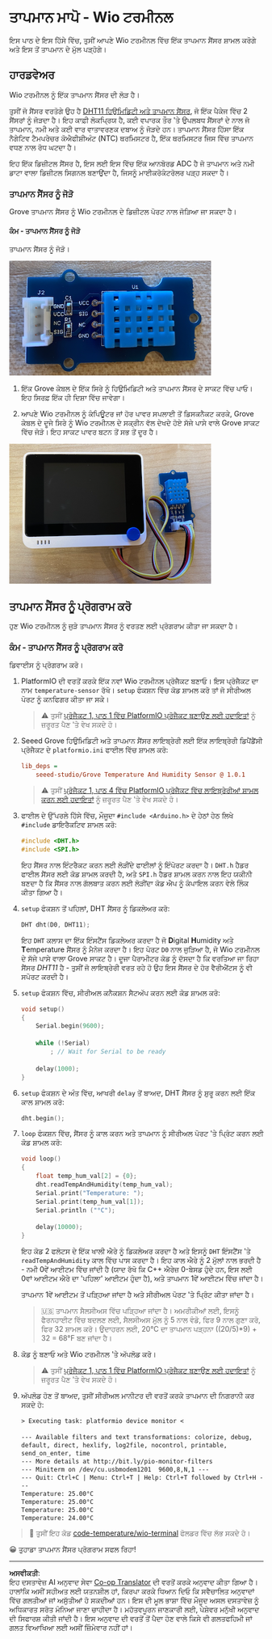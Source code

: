 <!--
CO_OP_TRANSLATOR_METADATA:
{
  "original_hash": "59263d094f20b302053888cd236880c3",
  "translation_date": "2025-08-27T11:06:10+00:00",
  "source_file": "2-farm/lessons/1-predict-plant-growth/wio-terminal-temp.md",
  "language_code": "pa"
}
-->
# ਤਾਪਮਾਨ ਮਾਪੋ - Wio ਟਰਮੀਨਲ

ਇਸ ਪਾਠ ਦੇ ਇਸ ਹਿੱਸੇ ਵਿੱਚ, ਤੁਸੀਂ ਆਪਣੇ Wio ਟਰਮੀਨਲ ਵਿੱਚ ਇੱਕ ਤਾਪਮਾਨ ਸੈਂਸਰ ਸ਼ਾਮਲ ਕਰੋਗੇ ਅਤੇ ਇਸ ਤੋਂ ਤਾਪਮਾਨ ਦੇ ਮੁੱਲ ਪੜ੍ਹੋਗੇ।

## ਹਾਰਡਵੇਅਰ

Wio ਟਰਮੀਨਲ ਨੂੰ ਇੱਕ ਤਾਪਮਾਨ ਸੈਂਸਰ ਦੀ ਲੋੜ ਹੈ।

ਤੁਸੀਂ ਜੋ ਸੈਂਸਰ ਵਰਤੋਗੇ ਉਹ ਹੈ [DHT11 ਹਿਉਮਿਡਿਟੀ ਅਤੇ ਤਾਪਮਾਨ ਸੈਂਸਰ](https://www.seeedstudio.com/Grove-Temperature-Humidity-Sensor-DHT11.html), ਜੋ ਇੱਕ ਪੈਕੇਜ ਵਿੱਚ 2 ਸੈਂਸਰਾਂ ਨੂੰ ਜੋੜਦਾ ਹੈ। ਇਹ ਕਾਫ਼ੀ ਲੋਕਪ੍ਰਿਯ ਹੈ, ਕਈ ਵਪਾਰਕ ਤੌਰ 'ਤੇ ਉਪਲਬਧ ਸੈਂਸਰਾਂ ਦੇ ਨਾਲ ਜੋ ਤਾਪਮਾਨ, ਨਮੀ ਅਤੇ ਕਈ ਵਾਰ ਵਾਤਾਵਰਣਕ ਦਬਾਅ ਨੂੰ ਜੋੜਦੇ ਹਨ। ਤਾਪਮਾਨ ਸੈਂਸਰ ਹਿੱਸਾ ਇੱਕ ਨੈਗੇਟਿਵ ਟੈਮਪਰੇਚਰ ਕੋਐਫੀਸ਼ੀਅੰਟ (NTC) ਥਰਮਿਸਟਰ ਹੈ, ਇੱਕ ਥਰਮਿਸਟਰ ਜਿਸ ਵਿੱਚ ਤਾਪਮਾਨ ਵਧਣ ਨਾਲ ਰੋਧ ਘਟਦਾ ਹੈ।

ਇਹ ਇੱਕ ਡਿਜ਼ੀਟਲ ਸੈਂਸਰ ਹੈ, ਇਸ ਲਈ ਇਸ ਵਿੱਚ ਇੱਕ ਆਨਬੋਰਡ ADC ਹੈ ਜੋ ਤਾਪਮਾਨ ਅਤੇ ਨਮੀ ਡਾਟਾ ਵਾਲਾ ਡਿਜ਼ੀਟਲ ਸਿਗਨਲ ਬਣਾਉਂਦਾ ਹੈ, ਜਿਸਨੂੰ ਮਾਈਕਰੋਕੰਟਰੋਲਰ ਪੜ੍ਹ ਸਕਦਾ ਹੈ।

### ਤਾਪਮਾਨ ਸੈਂਸਰ ਨੂੰ ਜੋੜੋ

Grove ਤਾਪਮਾਨ ਸੈਂਸਰ ਨੂੰ Wio ਟਰਮੀਨਲ ਦੇ ਡਿਜ਼ੀਟਲ ਪੋਰਟ ਨਾਲ ਜੋੜਿਆ ਜਾ ਸਕਦਾ ਹੈ।

#### ਕੰਮ - ਤਾਪਮਾਨ ਸੈਂਸਰ ਨੂੰ ਜੋੜੋ

ਤਾਪਮਾਨ ਸੈਂਸਰ ਨੂੰ ਜੋੜੋ।

![ਇੱਕ Grove ਤਾਪਮਾਨ ਸੈਂਸਰ](../../../../../translated_images/grove-dht11.07f8eafceee170043efbb53e1d15722bd4e00fbaa9ff74290b57e9f66eb82c17.pa.png)

1. ਇੱਕ Grove ਕੇਬਲ ਦੇ ਇੱਕ ਸਿਰੇ ਨੂੰ ਹਿਉਮਿਡਿਟੀ ਅਤੇ ਤਾਪਮਾਨ ਸੈਂਸਰ ਦੇ ਸਾਕਟ ਵਿੱਚ ਪਾਓ। ਇਹ ਸਿਰਫ਼ ਇੱਕ ਹੀ ਦਿਸ਼ਾ ਵਿੱਚ ਜਾਵੇਗਾ।

1. ਆਪਣੇ Wio ਟਰਮੀਨਲ ਨੂੰ ਕੰਪਿਊਟਰ ਜਾਂ ਹੋਰ ਪਾਵਰ ਸਪਲਾਈ ਤੋਂ ਡਿਸਕਨੈਕਟ ਕਰਕੇ, Grove ਕੇਬਲ ਦੇ ਦੂਜੇ ਸਿਰੇ ਨੂੰ Wio ਟਰਮੀਨਲ ਦੇ ਸਕ੍ਰੀਨ ਵੱਲ ਦੇਖਦੇ ਹੋਏ ਸੱਜੇ ਪਾਸੇ ਵਾਲੇ Grove ਸਾਕਟ ਵਿੱਚ ਜੋੜੋ। ਇਹ ਸਾਕਟ ਪਾਵਰ ਬਟਨ ਤੋਂ ਸਭ ਤੋਂ ਦੂਰ ਹੈ।

![ਸੱਜੇ ਪਾਸੇ ਵਾਲੇ ਸਾਕਟ ਨਾਲ ਜੁੜਿਆ Grove ਤਾਪਮਾਨ ਸੈਂਸਰ](../../../../../translated_images/wio-temperature-sensor.2934928f38c7f79a68d24879d2c8986c78244696f931e2e33c293f426ecdc0ad.pa.png)

## ਤਾਪਮਾਨ ਸੈਂਸਰ ਨੂੰ ਪ੍ਰੋਗਰਾਮ ਕਰੋ

ਹੁਣ Wio ਟਰਮੀਨਲ ਨੂੰ ਜੁੜੇ ਤਾਪਮਾਨ ਸੈਂਸਰ ਨੂੰ ਵਰਤਣ ਲਈ ਪ੍ਰੋਗਰਾਮ ਕੀਤਾ ਜਾ ਸਕਦਾ ਹੈ।

### ਕੰਮ - ਤਾਪਮਾਨ ਸੈਂਸਰ ਨੂੰ ਪ੍ਰੋਗਰਾਮ ਕਰੋ

ਡਿਵਾਈਸ ਨੂੰ ਪ੍ਰੋਗਰਾਮ ਕਰੋ।

1. PlatformIO ਦੀ ਵਰਤੋਂ ਕਰਕੇ ਇੱਕ ਨਵਾਂ Wio ਟਰਮੀਨਲ ਪ੍ਰੋਜੈਕਟ ਬਣਾਓ। ਇਸ ਪ੍ਰੋਜੈਕਟ ਦਾ ਨਾਮ `temperature-sensor` ਰੱਖੋ। `setup` ਫੰਕਸ਼ਨ ਵਿੱਚ ਕੋਡ ਸ਼ਾਮਲ ਕਰੋ ਤਾਂ ਜੋ ਸੀਰੀਅਲ ਪੋਰਟ ਨੂੰ ਕਨਫਿਗਰ ਕੀਤਾ ਜਾ ਸਕੇ।

    > ⚠️ ਤੁਸੀਂ [ਪ੍ਰੋਜੈਕਟ 1, ਪਾਠ 1 ਵਿੱਚ PlatformIO ਪ੍ਰੋਜੈਕਟ ਬਣਾਉਣ ਲਈ ਹਦਾਇਤਾਂ](../../../1-getting-started/lessons/1-introduction-to-iot/wio-terminal.md#create-a-platformio-project) ਨੂੰ ਜ਼ਰੂਰਤ ਪੈਣ 'ਤੇ ਵੇਖ ਸਕਦੇ ਹੋ।

1. Seeed Grove ਹਿਉਮਿਡਿਟੀ ਅਤੇ ਤਾਪਮਾਨ ਸੈਂਸਰ ਲਾਇਬ੍ਰੇਰੀ ਲਈ ਇੱਕ ਲਾਇਬ੍ਰੇਰੀ ਡਿਪੈਂਡੈਂਸੀ ਪ੍ਰੋਜੈਕਟ ਦੇ `platformio.ini` ਫਾਈਲ ਵਿੱਚ ਸ਼ਾਮਲ ਕਰੋ:

    ```ini
    lib_deps =
        seeed-studio/Grove Temperature And Humidity Sensor @ 1.0.1
    ```

    > ⚠️ ਤੁਸੀਂ [ਪ੍ਰੋਜੈਕਟ 1, ਪਾਠ 4 ਵਿੱਚ PlatformIO ਪ੍ਰੋਜੈਕਟ ਵਿੱਚ ਲਾਇਬ੍ਰੇਰੀਆਂ ਸ਼ਾਮਲ ਕਰਨ ਲਈ ਹਦਾਇਤਾਂ](../../../1-getting-started/lessons/4-connect-internet/wio-terminal-mqtt.md#install-the-wifi-and-mqtt-arduino-libraries) ਨੂੰ ਜ਼ਰੂਰਤ ਪੈਣ 'ਤੇ ਵੇਖ ਸਕਦੇ ਹੋ।

1. ਫਾਈਲ ਦੇ ਉੱਪਰਲੇ ਹਿੱਸੇ ਵਿੱਚ, ਮੌਜੂਦਾ `#include <Arduino.h>` ਦੇ ਹੇਠਾਂ ਹੇਠ ਲਿਖੇ `#include` ਡਾਇਰੈਕਟਿਵ ਸ਼ਾਮਲ ਕਰੋ:

    ```cpp
    #include <DHT.h>
    #include <SPI.h>
    ```

    ਇਹ ਸੈਂਸਰ ਨਾਲ ਇੰਟਰੈਕਟ ਕਰਨ ਲਈ ਲੋੜੀਂਦੇ ਫਾਈਲਾਂ ਨੂੰ ਇੰਪੋਰਟ ਕਰਦਾ ਹੈ। `DHT.h` ਹੈਡਰ ਫਾਈਲ ਸੈਂਸਰ ਲਈ ਕੋਡ ਸ਼ਾਮਲ ਕਰਦੀ ਹੈ, ਅਤੇ `SPI.h` ਹੈਡਰ ਸ਼ਾਮਲ ਕਰਨ ਨਾਲ ਇਹ ਯਕੀਨੀ ਬਣਦਾ ਹੈ ਕਿ ਸੈਂਸਰ ਨਾਲ ਗੱਲਬਾਤ ਕਰਨ ਲਈ ਲੋੜੀਂਦਾ ਕੋਡ ਐਪ ਨੂੰ ਕੰਪਾਇਲ ਕਰਨ ਵੇਲੇ ਲਿੰਕ ਕੀਤਾ ਗਿਆ ਹੈ।

1. `setup` ਫੰਕਸ਼ਨ ਤੋਂ ਪਹਿਲਾਂ, DHT ਸੈਂਸਰ ਨੂੰ ਡਿਕਲੇਅਰ ਕਰੋ:

    ```cpp
    DHT dht(D0, DHT11);
    ```

    ਇਹ `DHT` ਕਲਾਸ ਦਾ ਇੱਕ ਇੰਸਟੈਂਸ ਡਿਕਲੇਅਰ ਕਰਦਾ ਹੈ ਜੋ **D**igital **H**umidity ਅਤੇ **T**emperature ਸੈਂਸਰ ਨੂੰ ਮੈਨੇਜ ਕਰਦਾ ਹੈ। ਇਹ ਪੋਰਟ `D0` ਨਾਲ ਜੁੜਿਆ ਹੈ, ਜੋ Wio ਟਰਮੀਨਲ ਦੇ ਸੱਜੇ ਪਾਸੇ ਵਾਲਾ Grove ਸਾਕਟ ਹੈ। ਦੂਜਾ ਪੈਰਾਮੀਟਰ ਕੋਡ ਨੂੰ ਦੱਸਦਾ ਹੈ ਕਿ ਵਰਤਿਆ ਜਾ ਰਿਹਾ ਸੈਂਸਰ *DHT11* ਹੈ - ਤੁਸੀਂ ਜੋ ਲਾਇਬ੍ਰੇਰੀ ਵਰਤ ਰਹੇ ਹੋ ਉਹ ਇਸ ਸੈਂਸਰ ਦੇ ਹੋਰ ਵੈਰੀਐਂਟਸ ਨੂੰ ਵੀ ਸਪੋਰਟ ਕਰਦੀ ਹੈ।

1. `setup` ਫੰਕਸ਼ਨ ਵਿੱਚ, ਸੀਰੀਅਲ ਕਨੈਕਸ਼ਨ ਸੈਟਅੱਪ ਕਰਨ ਲਈ ਕੋਡ ਸ਼ਾਮਲ ਕਰੋ:

    ```cpp
    void setup()
    {
        Serial.begin(9600);
    
        while (!Serial)
            ; // Wait for Serial to be ready
    
        delay(1000);
    }
    ```

1. `setup` ਫੰਕਸ਼ਨ ਦੇ ਅੰਤ ਵਿੱਚ, ਆਖਰੀ `delay` ਤੋਂ ਬਾਅਦ, DHT ਸੈਂਸਰ ਨੂੰ ਸ਼ੁਰੂ ਕਰਨ ਲਈ ਇੱਕ ਕਾਲ ਸ਼ਾਮਲ ਕਰੋ:

    ```cpp
    dht.begin();
    ```

1. `loop` ਫੰਕਸ਼ਨ ਵਿੱਚ, ਸੈਂਸਰ ਨੂੰ ਕਾਲ ਕਰਨ ਅਤੇ ਤਾਪਮਾਨ ਨੂੰ ਸੀਰੀਅਲ ਪੋਰਟ 'ਤੇ ਪ੍ਰਿੰਟ ਕਰਨ ਲਈ ਕੋਡ ਸ਼ਾਮਲ ਕਰੋ:

    ```cpp
    void loop()
    {
        float temp_hum_val[2] = {0};
        dht.readTempAndHumidity(temp_hum_val);
        Serial.print("Temperature: ");
        Serial.print(temp_hum_val[1]);
        Serial.println ("°C");
    
        delay(10000);
    }
    ```

    ਇਹ ਕੋਡ 2 ਫਲੋਟਸ ਦੇ ਇੱਕ ਖਾਲੀ ਐਰੇ ਨੂੰ ਡਿਕਲੇਅਰ ਕਰਦਾ ਹੈ ਅਤੇ ਇਸਨੂੰ `DHT` ਇੰਸਟੈਂਸ 'ਤੇ `readTempAndHumidity` ਕਾਲ ਵਿੱਚ ਪਾਸ ਕਰਦਾ ਹੈ। ਇਹ ਕਾਲ ਐਰੇ ਨੂੰ 2 ਮੁੱਲਾਂ ਨਾਲ ਭਰਦੀ ਹੈ - ਨਮੀ 0ਵੇਂ ਆਈਟਮ ਵਿੱਚ ਜਾਂਦੀ ਹੈ (ਯਾਦ ਰੱਖੋ ਕਿ C++ ਐਰੇਜ਼ 0-ਬੇਸਡ ਹੁੰਦੇ ਹਨ, ਇਸ ਲਈ 0ਵਾਂ ਆਈਟਮ ਐਰੇ ਦਾ 'ਪਹਿਲਾ' ਆਈਟਮ ਹੁੰਦਾ ਹੈ), ਅਤੇ ਤਾਪਮਾਨ 1ਵੇਂ ਆਈਟਮ ਵਿੱਚ ਜਾਂਦਾ ਹੈ।

    ਤਾਪਮਾਨ 1ਵੇਂ ਆਈਟਮ ਤੋਂ ਪੜ੍ਹਿਆ ਜਾਂਦਾ ਹੈ ਅਤੇ ਸੀਰੀਅਲ ਪੋਰਟ 'ਤੇ ਪ੍ਰਿੰਟ ਕੀਤਾ ਜਾਂਦਾ ਹੈ।

    > 🇺🇸 ਤਾਪਮਾਨ ਸੈਲਸੀਅਸ ਵਿੱਚ ਪੜ੍ਹਿਆ ਜਾਂਦਾ ਹੈ। ਅਮਰੀਕੀਆਂ ਲਈ, ਇਸਨੂੰ ਫੈਰਨਹਾਈਟ ਵਿੱਚ ਬਦਲਣ ਲਈ, ਸੈਲਸੀਅਸ ਮੁੱਲ ਨੂੰ 5 ਨਾਲ ਵੰਡੋ, ਫਿਰ 9 ਨਾਲ ਗੁਣਾ ਕਰੋ, ਫਿਰ 32 ਸ਼ਾਮਲ ਕਰੋ। ਉਦਾਹਰਨ ਲਈ, 20°C ਦਾ ਤਾਪਮਾਨ ਪੜ੍ਹਨਾ ((20/5)*9) + 32 = 68°F ਬਣ ਜਾਂਦਾ ਹੈ।

1. ਕੋਡ ਨੂੰ ਬਣਾਓ ਅਤੇ Wio ਟਰਮੀਨਲ 'ਤੇ ਅੱਪਲੋਡ ਕਰੋ।

    > ⚠️ ਤੁਸੀਂ [ਪ੍ਰੋਜੈਕਟ 1, ਪਾਠ 1 ਵਿੱਚ PlatformIO ਪ੍ਰੋਜੈਕਟ ਬਣਾਉਣ ਲਈ ਹਦਾਇਤਾਂ](../../../1-getting-started/lessons/1-introduction-to-iot/wio-terminal.md#write-the-hello-world-app) ਨੂੰ ਜ਼ਰੂਰਤ ਪੈਣ 'ਤੇ ਵੇਖ ਸਕਦੇ ਹੋ।

1. ਅੱਪਲੋਡ ਹੋਣ ਤੋਂ ਬਾਅਦ, ਤੁਸੀਂ ਸੀਰੀਅਲ ਮਾਨੀਟਰ ਦੀ ਵਰਤੋਂ ਕਰਕੇ ਤਾਪਮਾਨ ਦੀ ਨਿਗਰਾਨੀ ਕਰ ਸਕਦੇ ਹੋ:

    ```output
    > Executing task: platformio device monitor <
    
    --- Available filters and text transformations: colorize, debug, default, direct, hexlify, log2file, nocontrol, printable, send_on_enter, time
    --- More details at http://bit.ly/pio-monitor-filters
    --- Miniterm on /dev/cu.usbmodem1201  9600,8,N,1 ---
    --- Quit: Ctrl+C | Menu: Ctrl+T | Help: Ctrl+T followed by Ctrl+H ---
    Temperature: 25.00°C
    Temperature: 25.00°C
    Temperature: 25.00°C
    Temperature: 24.00°C
    ```

> 💁 ਤੁਸੀਂ ਇਹ ਕੋਡ [code-temperature/wio-terminal](../../../../../2-farm/lessons/1-predict-plant-growth/code-temperature/wio-terminal) ਫੋਲਡਰ ਵਿੱਚ ਲੱਭ ਸਕਦੇ ਹੋ।

😀 ਤੁਹਾਡਾ ਤਾਪਮਾਨ ਸੈਂਸਰ ਪ੍ਰੋਗਰਾਮ ਸਫਲ ਰਿਹਾ!

---

**ਅਸਵੀਕਤੀ**:  
ਇਹ ਦਸਤਾਵੇਜ਼ AI ਅਨੁਵਾਦ ਸੇਵਾ [Co-op Translator](https://github.com/Azure/co-op-translator) ਦੀ ਵਰਤੋਂ ਕਰਕੇ ਅਨੁਵਾਦ ਕੀਤਾ ਗਿਆ ਹੈ। ਹਾਲਾਂਕਿ ਅਸੀਂ ਸਹੀਅਤ ਲਈ ਯਤਨਸ਼ੀਲ ਹਾਂ, ਕਿਰਪਾ ਕਰਕੇ ਧਿਆਨ ਦਿਓ ਕਿ ਸਵੈਚਾਲਿਤ ਅਨੁਵਾਦਾਂ ਵਿੱਚ ਗਲਤੀਆਂ ਜਾਂ ਅਸੁੱਤੀਆਂ ਹੋ ਸਕਦੀਆਂ ਹਨ। ਇਸ ਦੀ ਮੂਲ ਭਾਸ਼ਾ ਵਿੱਚ ਮੌਜੂਦ ਅਸਲ ਦਸਤਾਵੇਜ਼ ਨੂੰ ਅਧਿਕਾਰਤ ਸਰੋਤ ਮੰਨਿਆ ਜਾਣਾ ਚਾਹੀਦਾ ਹੈ। ਮਹੱਤਵਪੂਰਨ ਜਾਣਕਾਰੀ ਲਈ, ਪੇਸ਼ੇਵਰ ਮਨੁੱਖੀ ਅਨੁਵਾਦ ਦੀ ਸਿਫਾਰਸ਼ ਕੀਤੀ ਜਾਂਦੀ ਹੈ। ਇਸ ਅਨੁਵਾਦ ਦੀ ਵਰਤੋਂ ਤੋਂ ਪੈਦਾ ਹੋਣ ਵਾਲੇ ਕਿਸੇ ਵੀ ਗਲਤਫਹਿਮੀ ਜਾਂ ਗਲਤ ਵਿਆਖਿਆ ਲਈ ਅਸੀਂ ਜ਼ਿੰਮੇਵਾਰ ਨਹੀਂ ਹਾਂ।